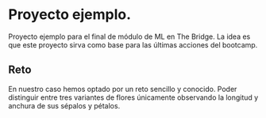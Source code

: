 # Proyecto ejemplo.

Proyecto ejemplo para el final de módulo de ML en The Bridge. La idea es que este proyecto sirva como base para las últimas acciones del bootcamp.

## Reto

En nuestro caso hemos optado por un reto sencillo y conocido. Poder distinguir entre tres variantes de flores únicamente observando la longitud y anchura de sus sépalos y pétalos.
